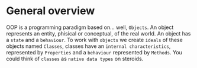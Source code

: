 # General overview


OOP is a programming paradigm based on... well, `Objects`. An object represents an entity, phisical or conceptual, of the real world. An object has a `state` and a `behaviour`. To work with `objects` we create `ideals` of these objects named `Classes`, classes have an `internal characteristics`, represented by `Properties` and a `behaviour` represented by `Methods`. You could think of `classes` as `native data types` on steroids.
